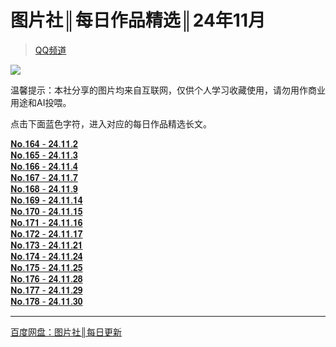 # 图片社║每日作品精选║24年11月
> [QQ频道](https://pd.qq.com/s/4687raw7z)  

![](https://i.postimg.cc/d1j9qRXW/gpyw67.png)  

温馨提示：本社分享的图片均来自互联网，仅供个人学习收藏使用，请勿用作商业用途和AI投喂。 
 
点击下面蓝色字符，进入对应的每日作品精选长文。

[𝐍𝐨.𝟏𝟔𝟒 - 𝟐𝟒.𝟏𝟏.𝟐](https://pd.qq.com/s/bhhog7btw)  
[𝐍𝐨.𝟏𝟔𝟓 - 𝟐𝟒.𝟏𝟏.𝟑](https://pd.qq.com/s/gagme9v42)  
[𝐍𝐨.𝟏𝟔𝟔 - 𝟐𝟒.𝟏𝟏.𝟒](https://pd.qq.com/s/36unohdib)  
[𝐍𝐨.𝟏𝟔𝟕 - 𝟐𝟒.𝟏𝟏.𝟕](https://pd.qq.com/s/6g8m97e83)  
[𝐍𝐨.𝟏𝟔𝟖 - 𝟐𝟒.𝟏𝟏.𝟗](https://pd.qq.com/s/6sugjhpc8)  
[𝐍𝐨.𝟏𝟔𝟗 - 𝟐𝟒.𝟏𝟏.𝟏𝟒](https://pd.qq.com/s/as98w3sa5)  
[𝐍𝐨.𝟏𝟕𝟎 - 𝟐𝟒.𝟏𝟏.𝟏𝟓](https://pd.qq.com/s/56u7k7qdm)  
[𝐍𝐨.𝟏𝟕𝟏 - 𝟐𝟒.𝟏𝟏.𝟏𝟔](https://pd.qq.com/s/g7yeg1fp5)  
[𝐍𝐨.𝟏𝟕𝟐 - 𝟐𝟒.𝟏𝟏.𝟏𝟕](https://pd.qq.com/s/6nr5c2lt3)  
[𝐍𝐨.𝟏𝟕𝟑 - 𝟐𝟒.𝟏𝟏.𝟐𝟏](https://pd.qq.com/s/3g5s3mwbb)  
[𝐍𝐨.𝟏𝟕𝟒 - 𝟐𝟒.𝟏𝟏.𝟐𝟒](https://pd.qq.com/s/35vzdk7wt)  
[𝐍𝐨.𝟏𝟕𝟓 - 𝟐𝟒.𝟏𝟏.𝟐𝟓](https://pd.qq.com/s/ad92uroh2)  
[𝐍𝐨.𝟏𝟕𝟔 - 𝟐𝟒.𝟏𝟏.𝟐𝟖](https://pd.qq.com/s/gsu3crp33)  
[𝐍𝐨.𝟏𝟕𝟕 - 𝟐𝟒.𝟏𝟏.𝟐𝟗](https://pd.qq.com/s/2ovaosx6p)  
[𝐍𝐨.𝟏𝟕𝟖 - 𝟐𝟒.𝟏𝟏.𝟑𝟎](https://pd.qq.com/s/d2glvp9me)  

- - -
[百度网盘：图片社║每日更新](https://pan.baidu.com/s/1NoLnUzId9TA6hHFwh-6X2w?pwd=HUDA)  